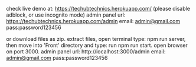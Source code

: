 check live demo at: https://techubtechnics.herokuapp.com/ (please disable adblock, or use incognito mode) 
      admin panel url: https://techubtechnics.herokuapp.com/admin email: admin@gmail.com pass:password123456

or download files as zip. extract files, open terminal type: npm run server,
then move into 'Front' directory and type: run npm run start. open browser on port 3000.
    admin panel url: http://localhost:3000/admin email: admin@gmail.com pass:password123456
